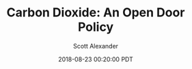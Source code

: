 ---
layout: podcast
title: "Carbon Dioxide: An Open Door Policy"
author: Scott Alexander
description: https://slatestarcodex.com/2018/08/23/carbon-dioxide-an-open-door-policy/
date: 2018-08-23 00:20:00 PDT
length: 1957751
duration: 489
guid: carbon-dioxide-an-open-door-policy
---